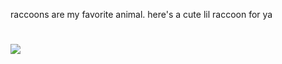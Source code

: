 
raccoons are my favorite animal. here's a cute lil raccoon for ya
# <img src ="https://image.shutterstock.com/image-vector/racoon-standing-side-view-inscription-260nw-1574116435.jpg">
